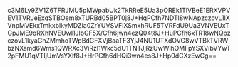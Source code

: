 c3M6Ly9ZV1Z6TFRJMU5pMWpabUk2TkRReE5Ua3pOREk1TlVBeE1ERXVPVEV1TVRJeExqSTBOem8xTURBd05BPT0j8J+HqPCfh7NDTl8wNApzczovL1lXVnpMVEkxTmkxblkyMDZla0ZrYUVSVFlXSmxhRUF5TVRFdU9Ua3VNVEUxTGpJME9qRXhNVEUwI1JlbGF5X/Cfh6jwn4ezQ04t8J+HuPCfh6xTR18wNQpzczovL1kyaGhZMmhoTWpBdGFXVjBaaTF3YjJ4NU1UTXdOVG8wVTBkTVRWbzNXamd6Wms1QWRXc3ViRzl1Wkc5dU1TNTJjRzUwWlhOMFpYSXVibVYwT2pFMU1qVTIjUmVsYXlf8J+HrPCfh6dHQi3wn4es8J+Hp0dCXzEwCg==